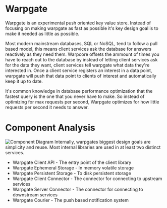 Warpgate
========
Warpgate is an experimental push oriented key value store. Instead of focusing 
on making warpgate as fast as possible it's key design goal is to make it needed
as little as possible.

Most modern mainstream databases, SQL or NoSQL, tend to follow a pull based
model, this means client services ask the database for answers reactively as
they need them. Warpcore offsets the ammount of times you have to reach out
to the database by instead of letting client services ask for the data they
want, client services tell warpgate what data they're interested in. Once a
client service registers an interest in a data point, warpgate will push
that data point to clients of interest and automatically keep it up to date.

It's common knowledge in database performance optimization that the fastest
query is the one that you never have to make. So instead of optimizing for
max requests per second, Warpgate optimizes for how little requests per second
it needs to answer.

Component Analysis
==================
![Component Diagram](http://i.imgur.com/BN8I1.jpg)
Internally, warpgates biggest design goals are simplicity and reuse. Most
internal libraries are used in at least two distinct services.

* Warpgate Client API - The entry point of the client library
* Warpgate Ephemeral Storage - In memory volatile storage
* Warpgate Persistent Storage - To disk persistent storage
* Warpgate Client Connector - The connector for connecting to upstream services
* Warpgate Server Connector - The connector for connecting to downstream services
* Warpgate Courier - The push based notification system